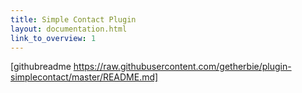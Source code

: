 ```yaml
---
title: Simple Contact Plugin
layout: documentation.html
link_to_overview: 1
---
```


[githubreadme https://raw.githubusercontent.com/getherbie/plugin-simplecontact/master/README.md]
